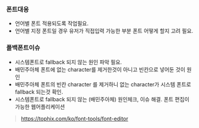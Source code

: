 



### 폰트대응
- 언어별 폰트 적용되도록 작업필요.
- 언어별 지정 폰트일 경우 유저가 직접입력 가능한 부분 폰트 어떻게 할지 고려 필요. 


### 폴백폰트이슈
- 시스템폰트로 fallback 되지 않는 원인 파악 필요. 
- 배민주아체 폰트에 없는 character를 제거한것이 아니고 빈칸으로 넣어둔 것이 원인 
- 배민주아체 폰트의 빈칸 character 를 제거하니 없는 character가 시스템 폰트로 fallback 되는것 확인. 
- 시스템폰트로 fallback 되지 않는 (배민주아체) 원인체크, 이슈 해결.
	폰트 편집이 가능한 웹어플리케이션
> 	https://tophix.com/ko/font-tools/font-editor



